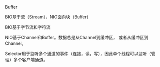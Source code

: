 Buffer



BIO基于流（Stream），NIO面向块（Buffer）





BIO基于字节流和字符流

NIO基于Channel和Buffer。数据总是从Channel到缓冲区， 或者从缓冲区到Channel。

Selector用于监听多个通道的事件（连接，读，写），因此单个线程可以监听（管理）多个客户端通道。





